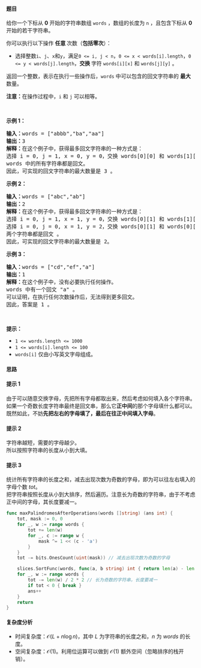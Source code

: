 #### 题目

<p>给你一个下标从 <strong>0</strong> 开始的字符串数组 <code>words</code> ，数组的长度为 <code>n</code> ，且包含下标从 <strong>0</strong> 开始的若干字符串。</p>

<p>你可以执行以下操作 <strong>任意 </strong>次数（<strong>包括零次</strong>）：</p>

<ul>
	<li>选择整数<code>i</code>、<code>j</code>、<code>x</code>和<code>y</code>，满足<code>0 &lt;= i, j &lt; n</code>，<code>0 &lt;= x &lt; words[i].length</code>，<code>0 &lt;= y &lt; words[j].length</code>，<strong>交换 </strong>字符 <code>words[i][x]</code> 和 <code>words[j][y]</code> 。</li>
</ul>

<p>返回一个整数，表示在执行一些操作后，<code>words</code> 中可以包含的回文字符串的 <strong>最大 </strong>数量。</p>

<p><strong>注意：</strong>在操作过程中，<code>i</code> 和 <code>j</code> 可以相等。</p>

<p>&nbsp;</p>

<p><strong class="example">示例 1：</strong></p>

<pre>
<strong>输入：</strong>words = ["abbb","ba","aa"]
<strong>输出：</strong>3
<strong>解释：</strong>在这个例子中，获得最多回文字符串的一种方式是：
选择 i = 0, j = 1, x = 0, y = 0，交换 words[0][0] 和 words[1][0] 。words 变成了 ["bbbb","aa","aa"] 。
words 中的所有字符串都是回文。
因此，可实现的回文字符串的最大数量是 3 。
</pre>

<p><strong class="example">示例 2：</strong></p>

<pre>
<strong>输入：</strong>words = ["abc","ab"]
<strong>输出：</strong>2
<strong>解释：</strong>在这个例子中，获得最多回文字符串的一种方式是： 
选择 i = 0, j = 1, x = 1, y = 0，交换 words[0][1] 和 words[1][0] 。words 变成了 ["aac","bb"] 。
选择 i = 0, j = 0, x = 1, y = 2，交换 words[0][1] 和 words[0][2] 。words 变成了 ["aca","bb"] 。
两个字符串都是回文 。
因此，可实现的回文字符串的最大数量是 2。
</pre>

<p><strong class="example">示例 3：</strong></p>

<pre>
<strong>输入：</strong>words = ["cd","ef","a"]
<strong>输出：</strong>1
<strong>解释：</strong>在这个例子中，没有必要执行任何操作。
words 中有一个回文 "a" 。
可以证明，在执行任何次数操作后，无法得到更多回文。
因此，答案是 1 。
</pre>

<p>&nbsp;</p>

<p><strong>提示：</strong></p>

<ul>
	<li><code>1 &lt;= words.length &lt;= 1000</code></li>
	<li><code>1 &lt;= words[i].length &lt;= 100</code></li>
	<li><code>words[i]</code> 仅由小写英文字母组成。</li>
</ul>

#### 思路

#### 提示 1

由于可以随意交换字母，先把所有字母都取出来，然后考虑如何填入各个字符串。
如果一个奇数长度字符串最终是回文串，那么它**正中间**的那个字母填什么都可以。既然如此，不妨**先把左右的字母填了，最后在往正中间填入字母**。  

#### 提示 2

字符串越短，需要的字母越少。  
所以按照字符串的长度从小到大填。  

#### 提示 3

统计所有字符串的长度之和，减去出现次数为奇数的字母，即为可以往左右填入的字母个数 $\textit{tot}$。  
把字符串按照长度从小到大排序，然后遍历。注意长为奇数的字符串，由于不考虑正中间的字母，其长度要减一。

```go [sol]
func maxPalindromesAfterOperations(words []string) (ans int) {
	tot, mask := 0, 0
	for _, w := range words {
		tot += len(w)
		for _, c := range w {
			mask ^= 1 << (c - 'a')
		}
	}
	tot -= bits.OnesCount(uint(mask)) // 减去出现次数为奇数的字母

	slices.SortFunc(words, func(a, b string) int { return len(a) - len(b) })
	for _, w := range words {
		tot -= len(w) / 2 * 2 // 长为奇数的字符串，长度要减一
		if tot < 0 { break }
		ans++
	}
	return
}
```

#### 复杂度分析

- 时间复杂度：$\mathcal{O}(L+n\log n)$，其中 $L$ 为字符串的长度之和，$n$ 为 $\textit{words}$ 的长度。
- 空间复杂度：$\mathcal{O}(1)$。利用位运算可以做到 $\mathcal{O}(1)$ 额外空间（忽略排序的栈开销）。

